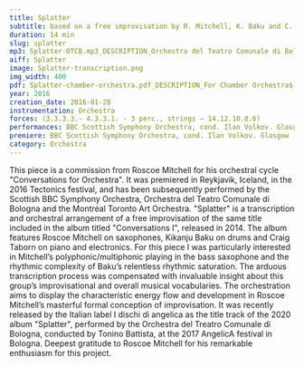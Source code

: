 ```yaml
---
title: Splatter
subtitle: based on a free improvisation by R. Mitchell, K. Baku and C. Taborn
duration: 14 min
slug: splatter
mp3: Splatter-OTCB.mp3_DESCRIPTION_Orchestra del Teatro Comunale di Bologna, Tonino Battista (conductor)
aiff: Splatter
image: Splatter-transcription.png
img_width: 400
pdf: Splatter-chamber-orchestra.pdf_DESCRIPTION_For Chamber Orchestra$ Splatter-orchestra.pdf_DESCRIPTION_For Orchestra
year: 2016
creation_date: 2016-01-28
instrumentation: Orchestra
forces: (3.3.3.3.- 4.3.3.1. - 3 perc., strings – 14.12.10.8.6)
performances: BBC Scottish Symphony Orchestra, cond. Ilan Volkov. Glasgow | Orchestra del Teatro Comunale di Bologna, cond. Tonino Battista. Bologna | Montréal-Toronto Art Orchestra, cond. Gregory Oh. Montréal/Toronto | Iceland Symphony Orchestra, cond. Ilan Volkov. Reykjavik
premiere: BBC Scottish Symphony Orchestra, cond. Ilan Volkov. Glasgow | Orchestra del Teatro Comunale di Bologna, cond. Tonino Battista. Bologna | Montréal-Toronto Art Orchestra, cond. Gregory Oh. Montréal/Toronto | Iceland Symphony Orchestra, cond. Ilan Volkov. Reykjavik
category: Orchestra
---
```


This piece is a commission from Roscoe Mitchell for his orchestral cycle
"Conversations for Orchestra". It was premiered in Reykjavik, Iceland, in the 2016 Tectonics festival, and has been subsequently performed by the Scottish BBC Symphony Orchestra, Orchestra del Teatro Comunale di Bologna and the Montréal Toronto Art Orchestra.  "Splatter" is a transcription and orchestral arrangement of a free improvisation of the same title included in the album titled "Conversations I", released in 2014. The album features Roscoe Mitchell on saxophones, Kikanju Baku on drums and Craig Taborn on piano and electronics. For this piece I was particularly interested in Mitchell’s polyphonic/multiphonic playing in the bass saxophone and the rhythmic complexity of Baku’s relentless rhythmic saturation. The arduous transcription process was compensated with invaluable insight about this group’s improvisational and overall musical vocabularies. The orchestration aims to display the characteristic energy flow and development in Roscoe Mitchell’s masterful formal conception of improvisation. It was recently released by the Italian label I dischi di angelica as the title track of the 2020 album "Splatter", performed by the Orchestra del Treatro Comunale di Bologna, conducted by Tonino Battista, at the 2017 AngelicA festival in Bologna. Deepest gratitude to Roscoe Mitchell for his remarkable enthusiasm for this project.
